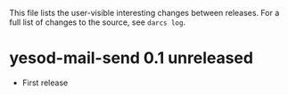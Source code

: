 This file lists the user-visible interesting changes between releases. For a
full list of changes to the source, see `darcs log`.



yesod-mail-send 0.1        unreleased
=====================================

* First release

